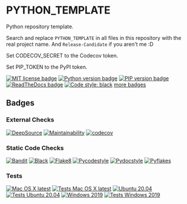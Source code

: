 # PYTHON_TEMPLATE

Python repository template.

Search and replace `PYTHON_TEMPLATE` in all files in this repository with the real project name.
And ``Release-Candidate`` if you aren't me :D

Set CODECOV_SECRET to the Codecov token.

Set PIP_TOKEN to the PyPI token.

[![MIT license badge](https://img.shields.io/github/license/Release-Candidate/PYTHON_TEMPLATE)](https://github.com/Release-Candidate/PYTHON_TEMPLATE/blob/main/LICENSE)
[![Python version badge](https://img.shields.io/pypi/pyversions/PYTHON_TEMPLATE)](https://www.python.org/downloads/)
[![PIP version badge](https://img.shields.io/pypi/v/PYTHON_TEMPLATE)](https://pypi.org/project/PYTHON_TEMPLATE/)
[![ReadTheDocs badge](https://readthedocs.org/projects/PYTHON_TEMPLATE/badge/?version=latest)](https://PYTHON_TEMPLATE.readthedocs.io/en/latest/?badge=latest)
[![Code style: black](https://img.shields.io/badge/code%20style-black-000000.svg)](https://github.com/psf/black)
[more badges](#badges)

## Badges

### External Checks

[![DeepSource](https://deepsource.io/gh/Release-Candidate/PYTHON_TEMPLATE.svg/?label=active+issues&show_trend=true)](https://deepsource.io/gh/Release-Candidate/PYTHON_TEMPLATE/?ref=repository-badge)
[![Maintainability](https://api.codeclimate.com/v1/badges/023820a03165a9846d8c/maintainability)](https://codeclimate.com/github/Release-Candidate/PYTHON_TEMPLATE/maintainability)
[![codecov](https://codecov.io/gh/Release-Candidate/PYTHON_TEMPLATE/branch/main/graph/badge.svg?token=VAYTZWLGPO)](https://codecov.io/gh/Release-Candidate/PYTHON_TEMPLATE)

### Static Code Checks

[![Bandit](https://github.com/Release-Candidate/PYTHON_TEMPLATE/actions/workflows/bandit.yml/badge.svg)](https://github.com/Release-Candidate/PYTHON_TEMPLATE/actions/workflows/bandit.yml)
[![Black](https://github.com/Release-Candidate/PYTHON_TEMPLATE/actions/workflows/black.yml/badge.svg)](https://github.com/Release-Candidate/PYTHON_TEMPLATE/actions/workflows/black.yml)
[![Flake8](https://github.com/Release-Candidate/PYTHON_TEMPLATE/actions/workflows/flake8.yml/badge.svg)](https://github.com/Release-Candidate/PYTHON_TEMPLATE/actions/workflows/flake8.yml)
[![Pycodestyle](https://github.com/Release-Candidate/PYTHON_TEMPLATE/actions/workflows/pycodestyle.yml/badge.svg)](https://github.com/Release-Candidate/PYTHON_TEMPLATE/actions/workflows/pycodestyle.yml)
[![Pydocstyle](https://github.com/Release-Candidate/PYTHON_TEMPLATE/actions/workflows/pydocstyle.yml/badge.svg)](https://github.com/Release-Candidate/PYTHON_TEMPLATE/actions/workflows/pydocstyle.yml)
[![Pyflakes](https://github.com/Release-Candidate/PYTHON_TEMPLATE/actions/workflows/pyflakes.yml/badge.svg)](https://github.com/Release-Candidate/PYTHON_TEMPLATE/actions/workflows/pyflakes.yml)

### Tests

[![Mac OS X latest](https://github.com/Release-Candidate/PYTHON_TEMPLATE/actions/workflows/osx.yml/badge.svg)](https://github.com/Release-Candidate/PYTHON_TEMPLATE/actions/workflows/osx.yml)
[![Tests Mac OS X latest](https://github.com/Release-Candidate/PYTHON_TEMPLATE/actions/workflows/osx_test.yml/badge.svg)](https://github.com/Release-Candidate/PYTHON_TEMPLATE/actions/workflows/osx_test.yml)
[![Ubuntu 20.04](https://github.com/Release-Candidate/PYTHON_TEMPLATE/actions/workflows/linux.yml/badge.svg)](https://github.com/Release-Candidate/PYTHON_TEMPLATE/actions/workflows/linux.yml)
[![Tests Ubuntu 20.04](https://github.com/Release-Candidate/PYTHON_TEMPLATE/actions/workflows/linux_test.yml/badge.svg)](https://github.com/Release-Candidate/PYTHON_TEMPLATE/actions/workflows/linux_test.yml)
[![Windows 2019](https://github.com/Release-Candidate/PYTHON_TEMPLATE/actions/workflows/windows.yml/badge.svg)](https://github.com/Release-Candidate/PYTHON_TEMPLATE/actions/workflows/windows.yml)
[![Tests Windows 2019](https://github.com/Release-Candidate/PYTHON_TEMPLATE/actions/workflows/windows_test.yml/badge.svg)](https://github.com/Release-Candidate/PYTHON_TEMPLATE/actions/workflows/windows_test.yml)

